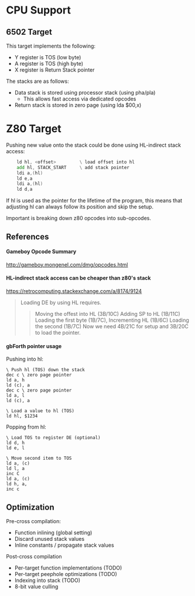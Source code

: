 # CPU Support

## 6502 Target

This target implements the following:

* Y register is TOS (low byte)
* A register is TOS (high byte)
* X register is Return Stack pointer

The stacks are as follows:

* Data stack is stored using processor stack (using pha/pla)
  * This allows fast access via dedicated opcodes
* Return stack is stored in zero page (using lda $00,x)

# Z80 Target

Pushing new value onto the stack could be done using HL-indirect stack access:

```asm
    ld hl, <offset>         \ load offset into hl
    add hl, STACK_START     \ add stack pointer
    ldi a,(hl)
    ld e,a
    ldi a,(hl)
    ld d,a
```

If hl is used as the pointer for the lifetime of the program, this means that adjusting hl can
always follow its position and skip the setup. 

Important is breaking down z80 opcodes into sub-opcodes.

## References

#### Gameboy Opcode Summary

http://gameboy.mongenel.com/dmg/opcodes.html

#### HL-indirect stack access can be cheaper than z80's stack

https://retrocomputing.stackexchange.com/a/8174/9124

> Loading DE by using HL requires.
>> Moving the offest into HL (3B/10C)
>> Adding SP to HL (1B/11C)
>> Loading the first byte (1B/7C),
>> Incrementing HL (1B/6C)
>> Loading the second (1B/7C)
> Now we need 4B/21C for setup and 3B/20C to load the pointer.

#### gbForth pointer usage

Pushing into hl:

```
\ Push hl (TOS) down the stack
dec c \ zero page pointer
ld a, h
ld (c), a
dec c \ zero page pointer
ld a, l
ld (c), a

\ Load a value to hl (TOS)
ld hl, $1234
```

Popping from hl:

```
\ Load TOS to register DE (optional)
ld d, h
ld e, l

\ Move second item to TOS
ld a, (c)
ld l, a
inc C
ld a, (c)
ld h, a,
inc c
```


## Optimization

Pre-cross compilation:

* Function inlining (global setting)
* Discard unused stack values
* Inline constants / propagate stack values

Post-cross compilation

* Per-target function implementations (TODO)
* Per-target peephole optimizations (TODO)
* Indexing into stack (TODO)
* 8-bit value culling
